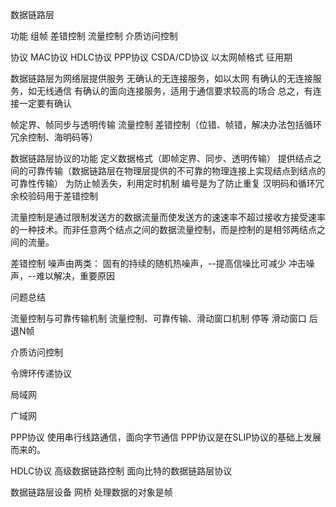 数据链路层

功能
组帧 
差错控制
流量控制
介质访问控制

协议
MAC协议
HDLC协议
PPP协议
CSDA/CD协议
以太网帧格式
征用期

数据链路层为网络层提供服务
	无确认的无连接服务，如以太网
	有确认的无连接服务，如无线通信
	有确认的面向连接服务，适用于通信要求较高的场合
总之，有连接一定要有确认

帧定界、帧同步与透明传输
流量控制
差错控制（位错、帧错，解决办法包括循环冗余控制、海明码等）

数据链路层协议的功能
定义数据格式（即帧定界、同步、透明传输）
提供结点之间的可靠传输（数据链路层在物理层提供的不可靠的物理连接上实现结点到结点的可靠性传输）
为防止帧丢失，利用定时机制
编号是为了防止重复
汉明码和循环冗余校验码用于差错控制

流量控制是通过限制发送方的数据流量而使发送方的速速率不超过接收方接受速率的一种技术。而非任意两个结点之间的数据流量控制，而是控制的是相邻两结点之间的流量。

差错控制
噪声由两类：
固有的持续的随机热噪声，--提高信噪比可减少
冲击噪声，--难以解决，重要原因

问题总结

流量控制与可靠传输机制
流量控制、可靠传输、滑动窗口机制
停等 滑动窗口 后退N帧



介质访问控制

令牌环传递协议


局域网


广域网

PPP协议 
使用串行线路通信，面向字节通信
PPP协议是在SLIP协议的基础上发展而来的。

HDLC协议
高级数据链路控制
面向比特的数据链路层协议


数据链路层设备
网桥 处理数据的对象是帧 






















